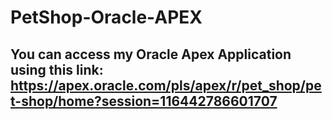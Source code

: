 # PetShop-Oracle-APEX
## You can access my Oracle Apex Application using this link: https://apex.oracle.com/pls/apex/r/pet_shop/pet-shop/home?session=116442786601707
